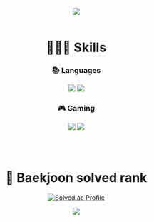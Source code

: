 <div align="center">

<br>

<img src ="https://capsule-render.vercel.app/api?type=waving&color=3990ff&height=200&section=header&text=Wellcom%20My%20GitHub&fontColor=ffffff&fontSize=50&animation=fadeIn&fontAlignY=32&desc=SungHun's%20GitHub%20Profile&descAlignY=51&descAlign=70"/>
  <br/>

<br>
<h1 align="center"><b>👨🏻‍💻 Skills</b></h1>

<h3 align="center"><b>📚 Languages</b></h3>
<p align="center">
<img src="https://img.shields.io/badge/c++-%2300599C.svg?style=for-the-badge&logo=c%2B%2B&logoColor=white"/>
<img src="https://img.shields.io/badge/c%23-%23239120.svg?style=for-the-badge&logo=c-sharp&logoColor=white"/>
</p>

<h3 align="center"><b>🎮 Gaming</b></h3>
<p align="center">
<img src="https://img.shields.io/badge/unrealengine-%23313131.svg?style=for-the-badge&logo=unrealengine&logoColor=white"/>
<img src="https://img.shields.io/badge/unity-%23000000.svg?style=for-the-badge&logo=unity&logoColor=white"/>
</p>
</br>


<br>
<h1 align="center"><b>🏅 Baekjoon solved rank</b></h1>

[![Solved.ac Profile](http://mazassumnida.wtf/api/v2/generate_badge?boj=cjswo1599)](https://solved.ac/cjswo1599/)
</br>


<p align="center">
<img src="https://capsule-render.vercel.app/api?type=waving&color=3990ff&height=200&section=footer"/>





</div>
